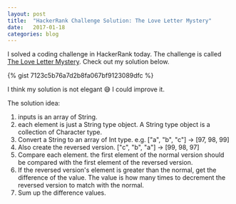 ```yaml
---
layout: post
title:  "HackerRank Challenge Solution: The Love Letter Mystery"
date:   2017-01-18
categories: blog
---
```


I solved a coding challenge in HackerRank today. The challenge is called [The Love Letter Mystery][1]. Check out my solution below.

{% gist 7123c5b76a7d2b8fa067bf9123089dfc %}

I think my solution is not elegant 😅 I could improve it.

The solution idea:

1. inputs is an array of String.
2. each element is just a String type object. A String type object is a collection of Character type.
3. Convert a String to an array of Int type. e.g. ["a", "b", "c"] -> [97, 98, 99]
4. Also create the reversed version. ["c", "b", "a"] -> [99, 98, 97]
5. Compare each element. the first element of the normal version should be compared with the first element of the reversed version.
6. If the reversed version's element is greater than the normal, get the difference of the value. The value is how many times to decrement the reversed version to match with the normal.
7. Sum up the difference values.

[1]: https://www.hackerrank.com/challenges/the-love-letter-mystery
